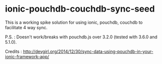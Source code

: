 # ionic-pouchdb-couchdb-sync-seed

This is a working spike solution for using ionic, pouchdb, couchdb to facilitate 4 way sync.

P.S. : Doesn't work/breaks with pouchdb.js over 3.2.0 (tested with 3.6.0 and 5.1.0).

Credits : http://devgirl.org/2014/12/30/sync-data-using-pouchdb-in-your-ionic-framework-app/